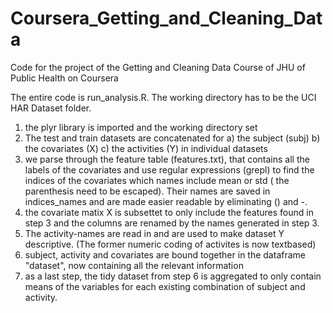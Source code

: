 # Coursera_Getting_and_Cleaning_Data
Code for the project of the Getting and Cleaning Data Course of JHU of Public Health on Coursera

The entire code is run_analysis.R. The working directory has to be the UCI HAR Dataset folder.

1. the plyr library is imported and the working directory set
2. The test and train datasets are concatenated for 
    a) the subject (subj)
    b) the covariates (X)
    c) the activities (Y) 
  in individual datasets
3. we parse through the feature table (features.txt), that contains all the labels of the covariates and use regular expressions (grepl) to find the indices of the covariates which names include mean or std ( the parenthesis need to be escaped). Their names are saved in indices_names and are made easier readable by eliminating () and -.
4. the covariate matix X is subsettet to only include the features found in step 3 and the columns are renamed by the names generated in step 3.
5. The activity-names are read in and are used to make dataset Y descriptive. (The former numeric coding of activites is now textbased)
6. subject, activity and covariates are bound together in the dataframe "dataset", now containing all the relevant information
7. as a last step, the tidy dataset from step 6 is aggregated to only contain means of the variables for each existing combination of subject and activity.
